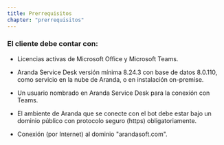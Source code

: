 ```yaml
---
title: Prerrequisitos
chapter: "prerrequisitos"
---
```




### El cliente debe contar con:

- Licencias activas de Microsoft Office y Microsoft Teams.

- Aranda Service Desk versión mínima 8.24.3 con base de datos 8.0.110, como servicio en la nube de Aranda, o en instalación on-premise.

- Un usuario nombrado en Aranda Service Desk para la conexión con Teams.

- El ambiente de Aranda que se conecte con el bot debe estar bajo un dominio público con protocolo seguro (https) obligatoriamente.

- Conexión (por Internet) al dominio "arandasoft.com".

